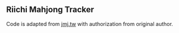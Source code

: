 Riichi Mahjong Tracker
---

Code is adapted from [jmj.tw](http://jmj.tw/noteapp.html) with authorization from original author. 
